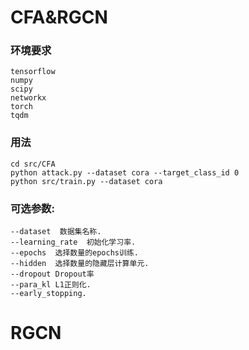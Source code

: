 # CFA&RGCN

### 环境要求
```
tensorflow 
numpy 
scipy 
networkx 
torch
tqdm
```
### 用法
```
cd src/CFA
python attack.py --dataset cora --target_class_id 0 
python src/train.py --dataset cora

```
### 可选参数:

```
--dataset  数据集名称.
--learning_rate  初始化学习率.
--epochs  选择数量的epochs训练.
--hidden  选择数量的隐藏层计算单元.
--dropout Dropout率 
--para_kl L1正则化.
--early_stopping.

```
# RGCN
